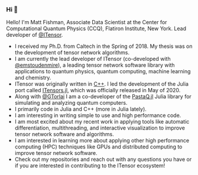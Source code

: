 ### Hi 👋

Hello! I'm Matt Fishman, Associate Data Scientist at the Center for Computational Quantum Physics (CCQ), Flatiron Institute, New York. Lead developer of [@ITensor](https://github.com/ITensor).

- I received my Ph.D. from Caltech in the Spring of 2018. My thesis was on the development of tensor network algorithms.
- I am currently the lead developer of ITensor (co-developed with [@emstoudenmire](https://github.com/emstoudenmire)), a leading tensor network software library with applications to quantum physics, quantum computing, machine learning and chemistry.
- ITensor was originally written in [C++](https://github.com/ITensor/ITensor). I led the development of the Julia port called [ITensors.jl](https://github.com/ITensor/ITensors.jl), which was officially released in May of 2020.
- Along with [@GTorlai](https://github.com/GTorlai) I am a co-developer of the [PastaQ.jl](https://github.com/GTorlai/PastaQ.jl) Julia library for simulating and analyzing quantum computers.
- I primarily code in Julia and C++ (more in Julia lately).
- I am interesting in writing simple to use and high performance code.
- I am most excited about my recent work in applying tools like automatic differentiation, multithreading, and interactive visualization to improve tensor network software and algorithms.
- I am interested in learning more about applying other high performance computing (HPC) techniques like GPUs and distributed computing to improve tensor network software.
- Check out my repositories and reach out with any questions you have or if you are interested in contributing to the ITensor ecosystem!
